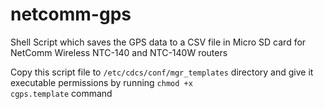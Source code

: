 # netcomm-gps
Shell Script which saves the GPS data to a CSV file in Micro SD card for NetComm Wireless NTC-140 and NTC-140W routers

Copy this script file to <code>/etc/cdcs/conf/mgr_templates</code> directory and give it executable permissions by running <code>chmod +x cgps.template</code> command
